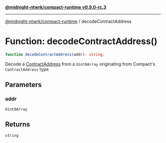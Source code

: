 [**@midnight-ntwrk/compact-runtime v0.9.0-rc.3**](../README.md)

***

[@midnight-ntwrk/compact-runtime](../globals.md) / decodeContractAddress

# Function: decodeContractAddress()

```ts
function decodeContractAddress(addr): string;
```

Decode a [ContractAddress](../type-aliases/ContractAddress.md) from a `Uint8Array` originating from
Compact's `ContractAddress` type

## Parameters

### addr

`Uint8Array`

## Returns

`string`
